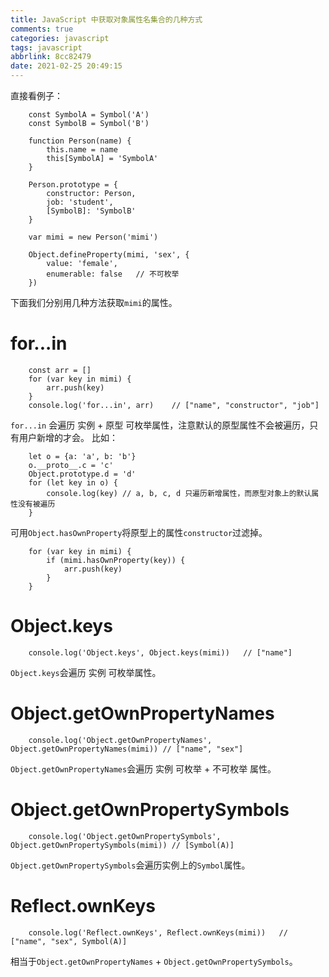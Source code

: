 ```yaml
---
title: JavaScript 中获取对象属性名集合的几种方式
comments: true
categories: javascript
tags: javascript
abbrlink: 8cc82479
date: 2021-02-25 20:49:15
---
```


直接看例子：
```
    const SymbolA = Symbol('A')
    const SymbolB = Symbol('B')

    function Person(name) {
        this.name = name
        this[SymbolA] = 'SymbolA'
    }

    Person.prototype = {
        constructor: Person,
        job: 'student',
        [SymbolB]: 'SymbolB'
    }

    var mimi = new Person('mimi')

    Object.defineProperty(mimi, 'sex', {
        value: 'female',
        enumerable: false   // 不可枚举
    })
```
下面我们分别用几种方法获取`mimi`的属性。  

# for...in

```
    const arr = []
    for (var key in mimi) {
        arr.push(key)
    }
    console.log('for...in', arr)    // ["name", "constructor", "job"]
```
`for...in` 会遍历 实例 + 原型 可枚举属性，注意默认的原型属性不会被遍历，只有用户新增的才会。 比如：
```
    let o = {a: 'a', b: 'b'}
    o.__proto__.c = 'c'
    Object.prototype.d = 'd'
    for (let key in o) {
        console.log(key) // a, b, c, d 只遍历新增属性，而原型对象上的默认属性没有被遍历
    }
``` 
可用`Object.hasOwnProperty`将原型上的属性`constructor`过滤掉。
```
    for (var key in mimi) {
        if (mimi.hasOwnProperty(key)) {
            arr.push(key)
        }
    }
```

# Object.keys
```
    console.log('Object.keys', Object.keys(mimi))   // ["name"]
```
`Object.keys`会遍历 实例 可枚举属性。  

# Object.getOwnPropertyNames
```
    console.log('Object.getOwnPropertyNames', Object.getOwnPropertyNames(mimi)) // ["name", "sex"]
```
`Object.getOwnPropertyNames`会遍历 实例 可枚举 + 不可枚举 属性。  

# Object.getOwnPropertySymbols
```
    console.log('Object.getOwnPropertySymbols', Object.getOwnPropertySymbols(mimi)) // [Symbol(A)]
```
`Object.getOwnPropertySymbols`会遍历实例上的`Symbol`属性。  

# Reflect.ownKeys
```
    console.log('Reflect.ownKeys', Reflect.ownKeys(mimi))   // ["name", "sex", Symbol(A)]
```
相当于`Object.getOwnPropertyNames` + `Object.getOwnPropertySymbols`。  



